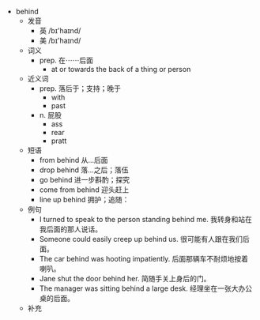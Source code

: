 - behind
  - 发音
    - 英 /bɪ'haɪnd/
    - 美 /bɪ'haɪnd/
  - 词义
    - prep. 在⋯⋯后面
      - at or towards the back of a thing or person
  - 近义词
    - prep. 落后于；支持；晚于
      - with
      - past
    - n. 屁股
      - ass
      - rear
      - pratt
  - 短语
    - from behind 从…后面
    - drop behind 落…之后；落伍
    - go behind 进一步斟酌；探究
    - come from behind 迎头赶上
    - line up behind 拥护；追随：
  - 例句
    - I turned to speak to the person standing behind me. 我转身和站在我后面的那人说话。
    - Someone could easily creep up behind us. 很可能有人跟在我们后面。
    - The car behind was hooting impatiently. 后面那辆车不耐烦地按着喇叭。
    - Jane shut the door behind her. 简随手关上身后的门。
    - The manager was sitting behind a large desk. 经理坐在一张大办公桌的后面。
  - 补充